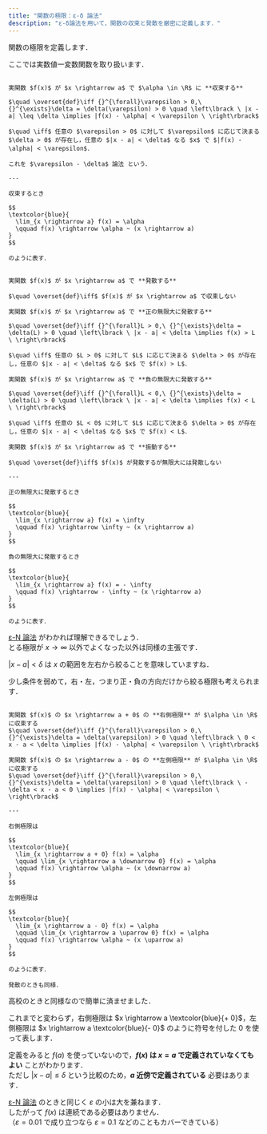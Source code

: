 ```yaml
---
title: "関数の極限：ε-δ 論法"
description: "ε-δ論法を用いて，関数の収束と発散を厳密に定義します．"
---
```


関数の極限を定義します．

ここでは実数値一変数関数を取り扱います．

~~~definition:関数の収束

実関数 $f(x)$ が $x \rightarrow a$ で $\alpha \in \R$ に **収束する**

$\quad \overset{def}\iff {}^{\forall}\varepsilon > 0,\ {}^{\exists}\delta = \delta(\varepsilon) > 0 \quad \left\lbrack \ |x - a| \leq \delta \implies |f(x) - \alpha| < \varepsilon \ \right\rbrack$

$\quad \iff$ 任意の $\varepsilon > 0$ に対して $\varepsilon$ に応じて決まる $\delta > 0$ が存在し，任意の $|x - a| < \delta$ なる $x$ で $|f(x) - \alpha| < \varepsilon$．

これを $\varepsilon - \delta$ 論法 という．

---

収束するとき

$$
\textcolor{blue}{
  \lim_{x \rightarrow a} f(x) = \alpha
  \qquad f(x) \rightarrow \alpha ~ (x \rightarrow a)
}
$$

のように表す．

~~~

~~~definition:関数の発散

実関数 $f(x)$ が $x \rightarrow a$ で **発散する**

$\quad \overset{def}\iff$ $f(x)$ が $x \rightarrow a$ で収束しない

実関数 $f(x)$ が $x \rightarrow a$ で **正の無限大に発散する**

$\quad \overset{def}\iff {}^{\forall}L > 0,\ {}^{\exists}\delta = \delta(L) > 0 \quad \left\lbrack \ |x - a| < \delta \implies f(x) > L \ \right\rbrack$

$\quad \iff$ 任意の $L > 0$ に対して $L$ に応じて決まる $\delta > 0$ が存在し，任意の $|x - a| < \delta$ なる $x$ で $f(x) > L$．

実関数 $f(x)$ が $x \rightarrow a$ で **負の無限大に発散する**

$\quad \overset{def}\iff {}^{\forall}L < 0,\ {}^{\exists}\delta = \delta(L) > 0 \quad \left\lbrack \ |x - a| < \delta \implies f(x) < L \ \right\rbrack$

$\quad \iff$ 任意の $L < 0$ に対して $L$ に応じて決まる $\delta > 0$ が存在し，任意の $|x - a| < \delta$ なる $x$ で $f(x) < L$．

実関数 $f(x)$ が $x \rightarrow a$ で **振動する**

$\quad \overset{def}\iff$ $f(x)$ が発散するが無限大には発散しない

---

正の無限大に発散するとき

$$
\textcolor{blue}{
  \lim_{x \rightarrow a} f(x) = \infty
  \qquad f(x) \rightarrow \infty ~ (x \rightarrow a)
}
$$

負の無限大に発散するとき

$$
\textcolor{blue}{
  \lim_{x \rightarrow a} f(x) = - \infty
  \qquad f(x) \rightarrow - \infty ~ (x \rightarrow a)
}
$$

のように表す．

~~~

[ε-N 論法](/mathematics/analysis/limit/epsilon-n-definition-of-limit) がわかれば理解できるでしょう．  
とる極限が $x \rightarrow \infty$ 以外でよくなった以外は同様の主張です．

$|x - a| < \delta$ は $x$ の範囲を左右から絞ることを意味していますね．

少し条件を弱めて，右・左，つまり正・負の方向だけから絞る極限も考えられます．

~~~definition:片側極限

実関数 $f(x)$ の $x \rightarrow a + 0$ の **右側極限** が $\alpha \in \R$ に収束する  
$\quad \overset{def}\iff {}^{\forall}\varepsilon > 0,\ {}^{\exists}\delta = \delta(\varepsilon) > 0 \quad \left\lbrack \ 0 < x - a < \delta \implies |f(x) - \alpha| < \varepsilon \ \right\rbrack$

実関数 $f(x)$ の $x \rightarrow a - 0$ の **左側極限** が $\alpha \in \R$ に収束する  
$\quad \overset{def}\iff {}^{\forall}\varepsilon > 0,\ {}^{\exists}\delta = \delta(\varepsilon) > 0 \quad \left\lbrack \ -\delta < x - a < 0 \implies |f(x) - \alpha| < \varepsilon \ \right\rbrack$

---

右側極限は

$$
\textcolor{blue}{
  \lim_{x \rightarrow a + 0} f(x) = \alpha
  \qquad \lim_{x \rightarrow a \downarrow 0} f(x) = \alpha
  \qquad f(x) \rightarrow \alpha ~ (x \downarrow a)
}
$$

左側極限は

$$
\textcolor{blue}{
  \lim_{x \rightarrow a - 0} f(x) = \alpha
  \qquad \lim_{x \rightarrow a \uparrow 0} f(x) = \alpha
  \qquad f(x) \rightarrow \alpha ~ (x \uparrow a)
}
$$

のように表す．

発散のときも同様．

~~~

高校のときと同様なので簡単に済ませました．

これまでと変わらず，右側極限は $x \rightarrow a \textcolor{blue}{+ 0}$，左側極限は $x \rightarrow a \textcolor{blue}{- 0}$ のように符号を付した $0$ を使って表します．

定義をみると $f(a)$ を使っていないので，**$f(x)$ は $x = a$ で定義されていなくてもよい** ことがわかります．  
ただし $|x - a| \leq \delta$ という比較のため，**$a$ 近傍で定義されている** 必要はあります．

[ε-N 論法](/mathematics/analysis/limit/epsilon-n-definition-of-limit) のときと同じく $\varepsilon$ の小は大を兼ねます．  
したがって $f(x)$ は連続である必要はありません．  
（$\varepsilon = 0.01$ で成り立つなら $\varepsilon = 0.1$ などのこともカバーできている）
